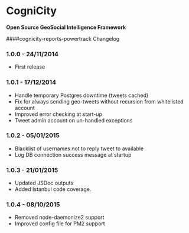 CogniCity
===========
**Open Source GeoSocial Intelligence Framework**

####cognicity-reports-powertrack Changelog

### 1.0.0 - 24/11/2014
* First release

### 1.0.1 - 17/12/2014
* Handle temporary Postgres downtime (tweets cached)
* Fix for always sending geo-tweets without recursion from whitelisted account
* Improved error checking at start-up
* Tweet admin account on un-handled exceptions

### 1.0.2 - 05/01/2015
* Blacklist of usernames not to reply tweet to available
* Log DB connection success message at startup

### 1.0.3 - 21/01/2015
* Updated JSDoc outputs
* Added Istanbul code coverage.

### 1.0.4 - 08/10/2015
* Removed node-daemonize2 support
* Improved config file for PM2 support
